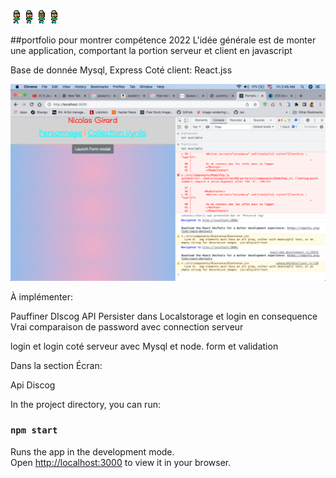 
![This is an image](./src/assets/side.png)

##portfolio pour montrer compétence 2022
L'idée générale est de monter une application, comportant la portion serveur et client en javascript

Base de donnée Mysql, Express
Coté client: React.jss

<img src="./src/assets/sneakpeak.png" width="800" />




À implémenter: 

Pauffiner DIscog API
Persister dans Localstorage et login en consequence
Vrai comparaison de password avec connection serveur


login et login coté serveur avec Mysql et node.
form et validation

Dans la section Écran:

Api Discog

In the project directory, you can run:

### `npm start`

Runs the app in the development mode.\
Open [http://localhost:3000](http://localhost:3000) to view it in your browser.

